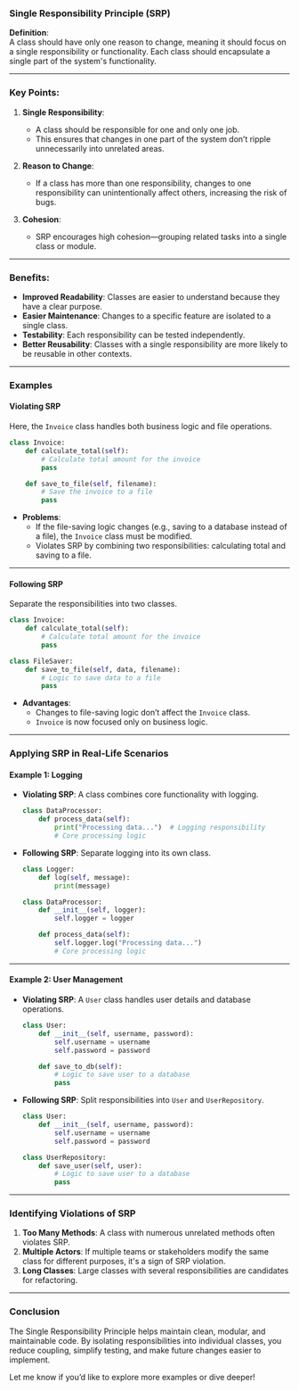 ### **Single Responsibility Principle (SRP)**

**Definition**:  
A class should have only one reason to change, meaning it should focus on a single responsibility or functionality. Each class should encapsulate a single part of the system's functionality.

---

### **Key Points**:
1. **Single Responsibility**:
   - A class should be responsible for one and only one job.
   - This ensures that changes in one part of the system don’t ripple unnecessarily into unrelated areas.

2. **Reason to Change**:
   - If a class has more than one responsibility, changes to one responsibility can unintentionally affect others, increasing the risk of bugs.

3. **Cohesion**:
   - SRP encourages high cohesion—grouping related tasks into a single class or module.

---

### **Benefits**:
- **Improved Readability**: Classes are easier to understand because they have a clear purpose.
- **Easier Maintenance**: Changes to a specific feature are isolated to a single class.
- **Testability**: Each responsibility can be tested independently.
- **Better Reusability**: Classes with a single responsibility are more likely to be reusable in other contexts.

---

### **Examples**

#### **Violating SRP**
Here, the `Invoice` class handles both business logic and file operations.

```python
class Invoice:
    def calculate_total(self):
        # Calculate total amount for the invoice
        pass

    def save_to_file(self, filename):
        # Save the invoice to a file
        pass
```

- **Problems**:
  - If the file-saving logic changes (e.g., saving to a database instead of a file), the `Invoice` class must be modified.
  - Violates SRP by combining two responsibilities: calculating total and saving to a file.

---

#### **Following SRP**
Separate the responsibilities into two classes.

```python
class Invoice:
    def calculate_total(self):
        # Calculate total amount for the invoice
        pass

class FileSaver:
    def save_to_file(self, data, filename):
        # Logic to save data to a file
        pass
```

- **Advantages**:
  - Changes to file-saving logic don’t affect the `Invoice` class.
  - `Invoice` is now focused only on business logic.

---

### **Applying SRP in Real-Life Scenarios**

#### **Example 1: Logging**
- **Violating SRP**: A class combines core functionality with logging.
  ```python
  class DataProcessor:
      def process_data(self):
          print("Processing data...")  # Logging responsibility
          # Core processing logic
  ```
- **Following SRP**: Separate logging into its own class.
  ```python
  class Logger:
      def log(self, message):
          print(message)

  class DataProcessor:
      def __init__(self, logger):
          self.logger = logger

      def process_data(self):
          self.logger.log("Processing data...")
          # Core processing logic
  ```

---

#### **Example 2: User Management**
- **Violating SRP**: A `User` class handles user details and database operations.
  ```python
  class User:
      def __init__(self, username, password):
          self.username = username
          self.password = password

      def save_to_db(self):
          # Logic to save user to a database
          pass
  ```
- **Following SRP**: Split responsibilities into `User` and `UserRepository`.
  ```python
  class User:
      def __init__(self, username, password):
          self.username = username
          self.password = password

  class UserRepository:
      def save_user(self, user):
          # Logic to save user to a database
          pass
  ```

---

### **Identifying Violations of SRP**
1. **Too Many Methods**: A class with numerous unrelated methods often violates SRP.
2. **Multiple Actors**: If multiple teams or stakeholders modify the same class for different purposes, it's a sign of SRP violation.
3. **Long Classes**: Large classes with several responsibilities are candidates for refactoring.

---

### **Conclusion**
The Single Responsibility Principle helps maintain clean, modular, and maintainable code. By isolating responsibilities into individual classes, you reduce coupling, simplify testing, and make future changes easier to implement.

Let me know if you’d like to explore more examples or dive deeper!